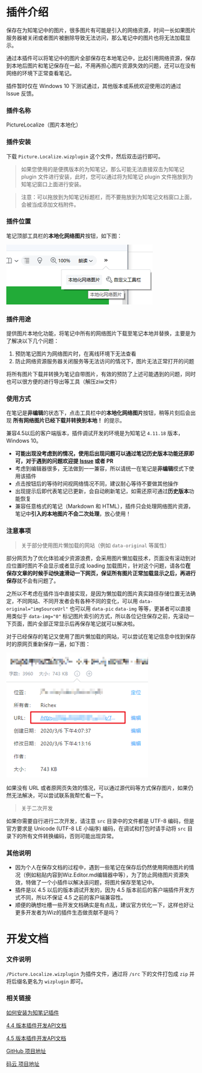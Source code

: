 # 插件介绍

保存在为知笔记中的图片，很多图片有可能是引入的网络资源，时间一长如果图片服务器被关闭或者图片被删除导致无法访问，那么笔记中的图片也将无法加载显示。

通过本插件可以将笔记中的图片全部保存在本地笔记中，比起引用网络资源，保存到本地后图片和笔记保存在一起，不用再担心图片资源失效的问题，还可以在没有网络的环境下正常查看笔记。

插件暂时仅在 Windows 10 下测试通过，其他版本或系统欢迎使用过的通过 Issue 反馈。

### 插件名称

PictureLocalize（图片本地化）

### 插件安装

下载 `Picture.Localize.wizplugin` 这个文件，然后双击运行即可。

> 如果您使用的是便携版本的为知笔记，那么可能无法直接双击为知笔记 plugin 文件进行安装，此时，您可以通过将为知笔记 plugin 文件拖放到为知笔记窗口上面进行安装。

> 注意：可以拖放到为知笔记标题栏，而不要拖放到为知笔记文档窗口上面，会被当成添加文档附件。


### 插件位置

笔记顶部工具栏的**本地化网络图片**按钮，如下图：

![20190417_140250](README.assets/20190417_140250.png)


### 插件用途

提供图片本地化功能，将笔记中所有的网络图片下载至笔记本地并替换，主要是为了解决以下几个问题：

1. 预防笔记图片为网络图片时，在离线环境下无法查看
2. 防止网络资源服务器关闭服务等无法访问的情况下，图片无法正常打开的问题

将所有图片下载并转换为笔记自带图片，有效的预防了上述可能遇到的问题，同时也可以很方便的进行导出等工具（解压ziw文件）


### 使用方式

在笔记是**非编辑**的状态下，点击工具栏中的**本地化网络图片**按钮，稍等片刻后会出现 **所有网络图片已经下载并转换到本地！** 的提示。

兼容4.5以后的客户端版本，插件调试开发的环境是为知笔记 `4.11.18` 版本，Windows 10。

- **可能出现没考虑到的情况，使用后出现问题可以通过笔记历史版本功能还原即可，对于遇到的问题欢迎提 [Issue](https://gitee.com/Richex/wiz-plugin-picture-localize/issues/new) 或者 PR**
- 考虑到编辑器很多，无法做到一一兼容，所以请统一在笔记是**非编辑**模式下使用该插件
- 点击按钮后的等待时间视网络情况不同，建议耐心等待不要做其他操作
- 出现提示后即代表笔记已更新，会自动刷新笔记，如需还原可通过**历史版本**功能恢复
- 兼容任意格式的笔记（Markdown 和 HTML），插件只会处理网络图片资源，笔记中**引入的本地图片不会二次处理**，放心使用！



### 注意事项

> 关于部分使用图片懒加载的网站（例如 `data-original` 等属性）

部分网页为了优化体验减少资源浪费，会采用图片懒加载技术，页面没有滚动到对应位置时图片不会显示或者显示成 loading 加载图片，针对这个问题，请各位**在保存文章的时候手动快速滑动一下网页，保证所有图片正常加载显示之后，再进行保存**就不会有问题了。

之所以不考虑在插件当中直接实现，是因为懒加载的图片真实路径存储位置无法确定，不同网站、不同开发者会有各种不同的变化，可以用 `data-original="imgSourceUrl"` 也可以用 `data-pic` `data-img` 等等，更甚者可以直接用类似于 `data-img="0"` 标记图片索引的方式，所以各位记住保存之前，先滚动一下页面，图片全部正常显示后再保存笔记就可以解决啦。

对于已经保存的笔记又使用了图片懒加载的网站，可以尝试在笔记信息中找到保存时的原网页重新保存一遍，如下图：

![](README.assets/20200308_030817.png)

如果没有 URL 或者原网页失效的情况，可以通过源代码等方式保存图片，如果仍然无法解决，可以尝试联系我帮忙看一下。



> 关于二次开发

如果你需要自行进行二次开发，请注意 `src` 目录中的文件都是 UTF-8 编码，但是官方要求是 Unicode (UTF-8 LE 小端序) 编码，在调试和打包时请手动将 `src` 目录下的所有文件转换编码，否则可能出现异常。




### 其他说明

- 因为个人在保存文档的过程中，遇到一些笔记在保存后仍然使用网络图片的情况（例如粘贴内容到Wiz.Editor.md编辑器中等），为了防止网络图片资源失效，特做了一个小插件以解决该问题，将图片保存至笔记中。
- 插件是以 4.5 以后的版本调试开发的，因为 4.5 版本前后的客户端插件开发方式不同，所以不保证 4.5 之前的客户端兼容性。
- 顺便的确想吐槽一些开发文档确实是有点乱，建议官方优化一下，这样也好让更多开发者为Wiz的插件生态做贡献不是吗？




# 开发文档


### 文件说明

`/Picture.Localize.wizplugin` 为插件文件，通过将 `/src` 下的文件打包成 `zip` 并将后缀名更名为 `wizplugin` 即可。


### 相关链接

[如何安装为知笔记插件](http://www.wiz.cn/wiz-install-plugin.html)

[4.4 版本插件开发API文档](http://www.wiz.cn/manual/plugin/)

[4.5 版本插件开发API文档](http://www.wiz.cn/plugin-api-document-45.html)

[GitHub 项目地址](https://github.com/richex-cn/wiz-plugin-picture-localize)

[码云 项目地址](https://gitee.com/Richex/wiz-plugin-picture-localize)

